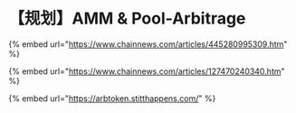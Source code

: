 # 【规划】AMM & Pool-Arbitrage

{% embed url="https://www.chainnews.com/articles/445280995309.htm" %}

{% embed url="https://www.chainnews.com/articles/127470240340.htm" %}

{% embed url="https://arbtoken.stitthappens.com/" %}








